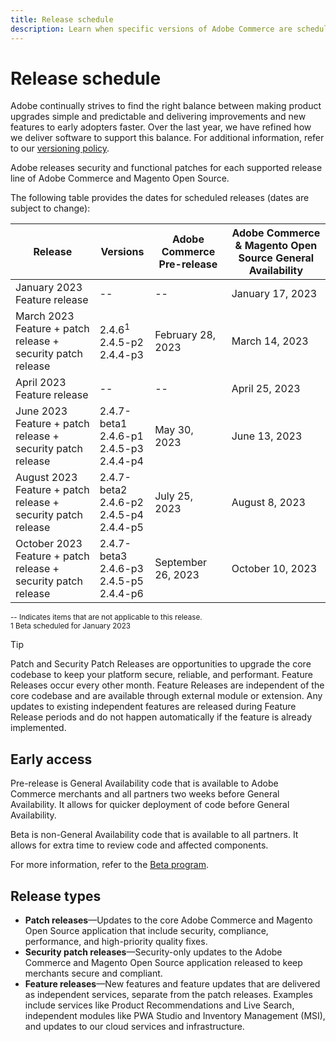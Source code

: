 ```yaml
---
title: Release schedule
description: Learn when specific versions of Adobe Commerce are scheduled for beta, pre-release, and general availability.
---
```


# Release schedule

Adobe continually strives to find the right balance between making product upgrades simple and predictable and delivering improvements and new features to early adopters faster. Over the last year, we have refined how we deliver software to support this balance. For additional information, refer to our [versioning policy](versioning-policy.md).

Adobe releases security and functional patches for each supported release line of Adobe Commerce and Magento Open Source.

The following table provides the dates for scheduled releases (dates are subject to change):

| Release                                                       | Versions                                        | Adobe Commerce Pre-release | Adobe Commerce & Magento Open Source General Availability |
|---------------------------------------------------------------|-------------------------------------------------|----------------------------|-----------------------------------------------------------|
| January 2023 Feature release                                  | \-\-                                            | \-\-                       | January 17, 2023                                          |
| March 2023 Feature + patch release + security patch release   | 2.4.6<sup>1</sup><br>2.4.5-p2<br>2.4.4-p3       | February 28, 2023          | March 14, 2023                                            |
| April 2023 Feature release                                    | \-\-                                            | \-\-                       | April 25, 2023                                            |
| June 2023 Feature + patch release + security patch release    | 2.4.7-beta1<br>2.4.6-p1<br>2.4.5-p3<br>2.4.4-p4 | May 30, 2023               | June 13, 2023                                             |
| August 2023 Feature + patch release + security patch release  | 2.4.7-beta2<br>2.4.6-p2<br>2.4.5-p4<br>2.4.4-p5 | July 25, 2023              | August 8, 2023                                            |
| October 2023 Feature + patch release + security patch release | 2.4.7-beta3<br>2.4.6-p3<br>2.4.5-p5<br>2.4.4-p6 | September 26, 2023         | October 10, 2023                                          |

<sup>\-\- Indicates items that are not applicable to this release.</sup><br>
<sup>1 Beta scheduled for January 2023</sup>

>[!TIP]
>
>Patch and Security Patch Releases are opportunities to upgrade the core codebase to keep your platform secure, reliable, and performant. Feature Releases occur every other month. Feature Releases are independent of the core codebase and are available through external module or extension. Any updates to existing independent features are released during Feature Release periods and do not happen automatically if the feature is already implemented.

## Early access

Pre-release is General Availability code that is available to Adobe Commerce merchants and all partners two weeks before General Availability. It allows for quicker deployment of code before General Availability.

Beta is non-General Availability code that is available to all partners. It allows for extra time to review code and affected components.

For more information, refer to the [Beta program](beta-program.md).

## Release types

-  **Patch releases**—Updates to the core Adobe Commerce and Magento Open Source application that include security, compliance, performance, and high-priority quality fixes.
-  **Security patch releases**—Security-only updates to the Adobe Commerce and Magento Open Source application released to keep merchants secure and compliant.
-  **Feature releases**—New features and feature updates that are delivered as independent services, separate from the patch releases. Examples include services like Product Recommendations and Live Search, independent modules like PWA Studio and Inventory Management (MSI), and updates to our cloud services and infrastructure.

